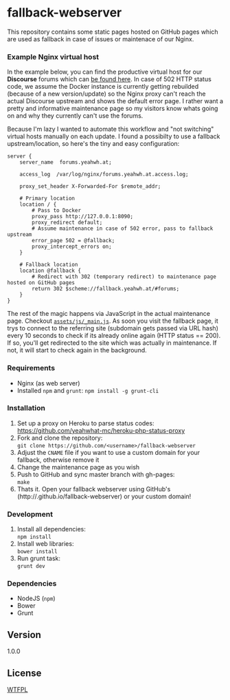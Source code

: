 fallback-webserver
==================

This repository contains some static pages hosted on GitHub pages which are used as fallback in case of issues or maintenace of our Nginx.

### Example Nginx virtual host

In the example below, you can find the productive virtual host for our **Discourse** forums which can [be found here](http://forums.yeahwh.at). In case of 502 HTTP status code, we assume the Docker instance is currently getting rebuilded (because of a new version/update) so the Nginx proxy can't reach the actual Discourse upstream and shows the default error page. I rather want a pretty and informative maintenance page so my visitors know whats going on and why they currently can't use the forums.

Because I'm lazy I wanted to automate this workflow and "not switching" virtual hosts manually on each update. I found a possibilty to use a fallback upstream/location, so here's the tiny and easy configuration:    

```
server {
    server_name  forums.yeahwh.at;

    access_log  /var/log/nginx/forums.yeahwh.at.access.log;

    proxy_set_header X-Forwarded-For $remote_addr;

    # Primary location
    location / {
        # Pass to Docker
        proxy_pass http://127.0.0.1:8090;
        proxy_redirect default;
        # Assume maintenance in case of 502 error, pass to fallback upstream
        error_page 502 = @fallback;
        proxy_intercept_errors on;
    }

    # Fallback location
    location @fallback {
        # Redirect with 302 (temporary redirect) to maintenance page hosted on GitHub pages
        return 302 $scheme://fallback.yeahwh.at/#forums;
    }
}
```

The rest of the magic happens via JavaScript in the actual maintenance page. Checkout [`assets/js/_main.js`](assets/js/_main.js). As soon you visit the fallback page, it trys to connect to the referring site (subdomain gets passed via URL hash) every 10 seconds to check if its already online again (HTTP status == 200). If so, you'll get redirected to the site which was actually in maintenance. If not, it will start to check again in the background.

### Requirements

* Nginx (as web server)
* Installed `npm` and `grunt`: `npm install -g grunt-cli`

### Installation

1. Set up a proxy on Heroku to parse status codes:  
  https://github.com/yeahwhat-mc/heroku-php-status-proxy
2. Fork and clone the repository:  
  `git clone https://github.com/<username>/fallback-webserver`
3. Adjust the `CNAME` file if you want to use a custom domain for your fallback, otherwise remove it
4. Change the maintenance page as you wish
5. Push to GitHub and sync master branch with gh-pages:  
  `make`
5. Thats it. Open your fallback webserver using GitHub's (http://<username>.github.io/fallback-webserver) or your custom domain! 

### Development

1. Install all dependencies:  
  `npm install`
2. Install web libraries:  
  `bower install`
3. Run grunt task:  
  `grunt dev`

### Dependencies

* NodeJS (`npm`)
* Bower
* Grunt

## Version

1.0.0

## License

[WTFPL](LICENSE)
